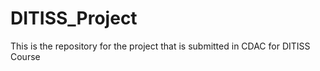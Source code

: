 # DITISS_Project
This is the repository for the project that is submitted in CDAC for DITISS Course 
